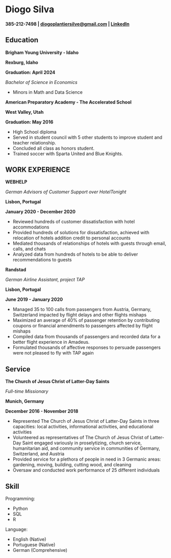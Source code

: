 Diogo Silva
======

#### 385-212-7498 | diogoplantiersilve@gmail.com | [LinkedIn](https://www.linkedin.com/in/diogo-silva-37b23917a/)

<!-- https://www.monique.tech/the-art-of-markdown -->

Education
---------

__Brigham Young University - Idaho__

**Rexburg, Idaho**

**Graduation: April 2024**

_Bachelor of Science in Economics_
- Minors in Math and Data Science


__American Preparatory Academy - The Accelerated School__

**West Valley, Utah**

**Graduation: May 2016**

- High School diploma
- Served in student council with 5 other students to improve student and teacher relationship.
- Concluded all class as honors student.
- Trained soccer with Sparta United and Blue Knights.


WORK EXPERIENCE
------

__WEBHELP__

_German Advisors of Customer Support over HotelTonight_

**Lisbon, Portugal**

**January 2020 - December 2020**

- Reviewed hundreds of customer dissatisfaction with hotel accommodations
- Provided hundreds of solutions for dissatisfaction, achieved with relocation of hotels addition credit to personal accounts
- Mediated thousands of relationships of hotels with guests through email, calls, and chats
- Analyzed data from hundreds of hotels to be able to deliver recommendations to guests

__Randstad__

_German Airline Assistant, project TAP_

**Lisbon, Portugal**

**June 2019 - January 2020**

- Managed 35 to 100 calls from passengers from Austria, Germany, Switzerland impacted by flight delays and other flights 
mishaps
- Maximized an average of 40% of passenger retention by contributing coupons or financial amendments to passengers affected 
by flight mishaps
- Compiled data from thousands of passengers and recorded data for a better flight experience in Amadeus.
- Formulated thousands of affective responses to persuade passengers were not pleased to fly with TAP again


Service
------

__The Church of Jesus Christ of Latter-Day Saints__

_Full-time Missionary_

**Munich, Germany**

**December 2016 - November 2018**

- Represented The Church of Jesus Christ of Latter-Day Saints in three capacities: local activities, informational 
activities, and educational activities
- Volunteered as representatives of The Church of Jesus Christ of Latter-Day Saint engaged variously in proselytizing,
church service, humanitarian aid, and community service in communities of Germany, Switzerland, and Austria
- Provided service for a plethora of people in need in 3 Germanic areas: gardening, moving, building, cutting wood, 
and cleaning
- Oversaw and conducted work performance of 25 different individuals

Skill
------

Programming:
  - Python
  - SQL
  - R

Language: 
  - English (Native)
  - Portuguese (Native)
  - German (Comprehensive)

<!-- ### Footer

Last updated: May 2013 -->


